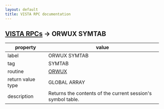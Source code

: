 ```yaml
---
layout: default
title: VISTA RPC documentation
---
```




## [VISTA RPCs](TableOfContent.md) &#8594; ORWUX SYMTAB 

 property | value 
--- | --- 
 label | ORWUX SYMTAB
 tag | SYMTAB
 routine | [ORWUX](http://code.osehra.org/dox/Routine_ORWUX_source.html)
 return value type | GLOBAL ARRAY
 description | Returns the contents of the current session's symbol table.